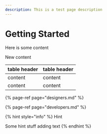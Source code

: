 ```yaml
---
description: This is a test page description
---
```


# Getting Started

Here is some content

New content

| table header | table header |
| :--- | :--- |
| content | content |
| content | content |

{% page-ref page="designers.md" %}

{% page-ref page="developers.md" %}

{% hint style="info" %}
Hint

Some hint stuff adding text
{% endhint %}

